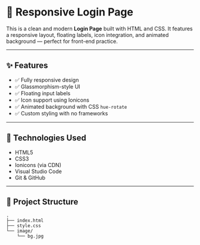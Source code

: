 # 🔐 Responsive Login Page

This is a clean and modern **Login Page** built with HTML and CSS. It features a responsive layout, floating labels, icon integration, and animated background — perfect for front-end practice.



---

## ✨ Features

- ✅ Fully responsive design
- ✅ Glassmorphism-style UI
- ✅ Floating input labels
- ✅ Icon support using Ionicons
- ✅ Animated background with CSS `hue-rotate`
- ✅ Custom styling with no frameworks

---

## 🔧 Technologies Used

- HTML5
- CSS3
- Ionicons (via CDN)
- Visual Studio Code
- Git & GitHub

---

## 📂 Project Structure

```plaintext
.
├── index.html
├── style.css
└── image/
    └── bg.jpg
